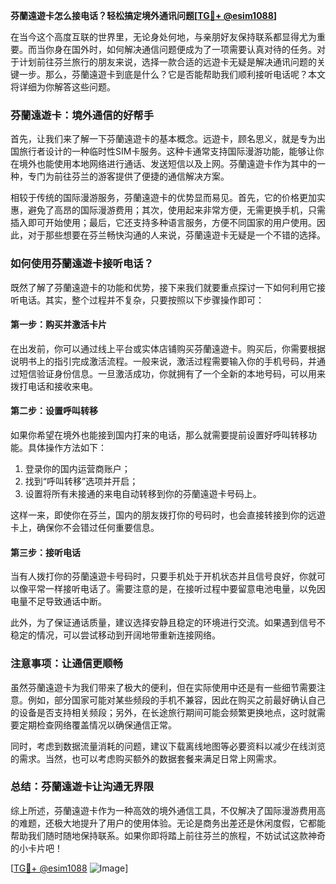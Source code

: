 **芬蘭遠遊卡怎么接电话？轻松搞定境外通讯问题[[TG💪+ @esim1088](https://t.me/s/esim1088)]**

在当今这个高度互联的世界里，无论身处何地，与亲朋好友保持联系都显得尤为重要。而当你身在国外时，如何解决通信问题便成为了一项需要认真对待的任务。对于计划前往芬兰旅行的朋友来说，选择一款合适的远遊卡无疑是解决通讯问题的关键一步。那么，芬蘭遠遊卡到底是什么？它是否能帮助我们顺利接听电话呢？本文将详细为你解答这些问题。

### 芬蘭遠遊卡：境外通信的好帮手

首先，让我们来了解一下芬蘭遠遊卡的基本概念。远遊卡，顾名思义，就是专为出国旅行者设计的一种临时性SIM卡服务。这种卡通常支持国际漫游功能，能够让你在境外也能使用本地网络进行通话、发送短信以及上网。芬蘭遠遊卡作为其中的一种，专门为前往芬兰的游客提供了便捷的通信解决方案。

相较于传统的国际漫游服务，芬蘭遠遊卡的优势显而易见。首先，它的价格更加实惠，避免了高昂的国际漫游费用；其次，使用起来非常方便，无需更换手机，只需插入即可开始使用；最后，它还支持多种语言服务，方便不同国家的用户使用。因此，对于那些想要在芬兰畅快沟通的人来说，芬蘭遠遊卡无疑是一个不错的选择。

### 如何使用芬蘭遠遊卡接听电话？

既然了解了芬蘭遠遊卡的功能和优势，接下来我们就要重点探讨一下如何利用它接听电话。其实，整个过程并不复杂，只要按照以下步骤操作即可：

#### 第一步：购买并激活卡片
在出发前，你可以通过线上平台或实体店铺购买芬蘭遠遊卡。购买后，你需要根据说明书上的指引完成激活流程。一般来说，激活过程需要输入你的手机号码，并通过短信验证身份信息。一旦激活成功，你就拥有了一个全新的本地号码，可以用来拨打电话和接收来电。

#### 第二步：设置呼叫转移
如果你希望在境外也能接到国内打来的电话，那么就需要提前设置好呼叫转移功能。具体操作方法如下：
1. 登录你的国内运营商账户；
2. 找到“呼叫转移”选项并开启；
3. 设置将所有未接通的来电自动转移到你的芬蘭遠遊卡号码上。

这样一来，即使你在芬兰，国内的朋友拨打你的号码时，也会直接转接到你的远遊卡上，确保你不会错过任何重要信息。

#### 第三步：接听电话
当有人拨打你的芬蘭遠遊卡号码时，只要手机处于开机状态并且信号良好，你就可以像平常一样接听电话了。需要注意的是，在接听过程中要留意电池电量，以免因电量不足导致通话中断。

此外，为了保证通话质量，建议选择安静且稳定的环境进行交流。如果遇到信号不稳定的情况，可以尝试移动到开阔地带重新连接网络。

### 注意事项：让通信更顺畅

虽然芬蘭遠遊卡为我们带来了极大的便利，但在实际使用中还是有一些细节需要注意。例如，部分国家可能对某些频段的手机不兼容，因此在购买之前最好确认自己的设备是否支持相关频段；另外，在长途旅行期间可能会频繁更换地点，这时就需要定期检查网络覆盖情况以确保通信正常。

同时，考虑到数据流量消耗的问题，建议下载离线地图等必要资料以减少在线浏览的需求。当然，也可以考虑购买额外的数据套餐来满足日常上网需求。

### 总结：芬蘭遠遊卡让沟通无界限

综上所述，芬蘭遠遊卡作为一种高效的境外通信工具，不仅解决了国际漫游费用高的难题，还极大地提升了用户的使用体验。无论是商务出差还是休闲度假，它都能帮助我们随时随地保持联系。如果你即将踏上前往芬兰的旅程，不妨试试这款神奇的小卡片吧！

[[TG💪+ @esim1088](https://t.me/s/esim1088) ![Image](https://i.postimg.cc/4NQfJmqS/Snipaste-2025-05-13-00-14-12.png)]